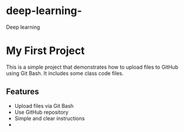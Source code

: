 # deep-learning-
Deep learning 
# My First Project

This is a simple project that demonstrates how to upload files to GitHub using Git Bash. It includes some class code files.

## Features
- Upload files via Git Bash
- Use GitHub repository
- Simple and clear instructions
- 
